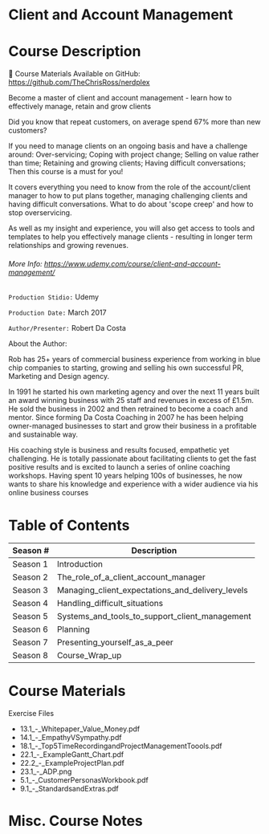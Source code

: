 # Client and Account Management

# Course Description

:construction:  Course Materials Available on GitHub: https://github.com/TheChrisRoss/nerdplex

Become a master of client and account management - learn how to effectively manage, retain and grow clients

Did you know that repeat customers, on average spend 67% more than new customers?

If you need to manage clients on an ongoing basis and have a challenge around: Over-servicing; Coping with project change; Selling on value rather than time; Retaining and growing clients; Having difficult conversations; Then this course is a must for you!

It covers everything you need to know from the role of the account/client manager to how to put plans together, managing challenging clients and having difficult conversations. What to do about 'scope creep' and how to stop overservicing.

As well as my insight and experience, you will also get access to tools and templates to help you effectively manage clients - resulting in longer term relationships and growing revenues.

###### More Info:  https://www.udemy.com/course/client-and-account-management/

`Production Stidio:` Udemy

`Production Date:` March 2017

`Author/Presenter:` Robert Da Costa

About the Author: 

Rob has 25+ years of commercial business experience from working in blue chip companies to starting, growing and selling his own successful PR, Marketing and Design agency. 

In 1991 he started his own marketing agency and over the next 11 years built an award winning business with 25 staff and revenues in excess of £1.5m.  He sold the business in 2002 and then retrained to become a coach and mentor. Since forming Da Costa Coaching in 2007 he has been helping owner-managed businesses to start and grow their business in a profitable and sustainable way.

His coaching style is business and results focused, empathetic yet challenging.  He is totally passionate about facilitating clients to get the fast positive results and is excited to launch a series of online coaching workshops.  Having spent 10 years helping 100s of businesses, he now wants to share his knowledge and experience with a wider audience via his online business courses

# Table of Contents

| Season # | Description |
| -------- | ----------- |
| Season 1 | Introduction                                    | 
| Season 2 | The_role_of_a_client_account_manager            | 
| Season 3 | Managing_client_expectations_and_delivery_levels| 
| Season 4 | Handling_difficult_situations                   | 
| Season 5 | Systems_and_tools_to_support_client_management  | 
| Season 6 | Planning                                        | 
| Season 7 | Presenting_yourself_as_a_peer |                    
| Season 8 | Course_Wrap_up      | 

# Course Materials

Exercise Files              
- 13.1_-_Whitepaper_Value_Money.pdf                     
- 14.1_-_EmpathyVSympathy.pdf                           
- 18.1_-_Top5TimeRecordingandProjectManagementToools.pdf
- 22.1_-_ExampleGantt_Chart.pdf                         
- 22.2_-_ExampleProjectPlan.pdf                         
- 23.1_-_ADP.png                                        
- 5.1_-_CustomerPersonasWorkbook.pdf                    
- 9.1_-_StandardsandExtras.pdf                          

# Misc. Course Notes
